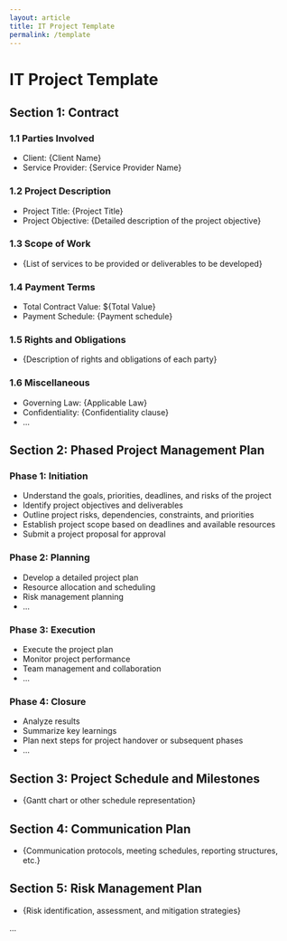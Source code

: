 ```yaml
---
layout: article
title: IT Project Template
permalink: /template
---
```


# IT Project Template

## Section 1: Contract

### 1.1 Parties Involved
- Client: {Client Name}
- Service Provider: {Service Provider Name}

### 1.2 Project Description
- Project Title: {Project Title}
- Project Objective: {Detailed description of the project objective}

### 1.3 Scope of Work
- {List of services to be provided or deliverables to be developed}

### 1.4 Payment Terms
- Total Contract Value: ${Total Value}
- Payment Schedule: {Payment schedule}

### 1.5 Rights and Obligations
- {Description of rights and obligations of each party}

### 1.6 Miscellaneous
- Governing Law: {Applicable Law}
- Confidentiality: {Confidentiality clause}
- ...

## Section 2: Phased Project Management Plan

### Phase 1: Initiation
- Understand the goals, priorities, deadlines, and risks of the project
- Identify project objectives and deliverables
- Outline project risks, dependencies, constraints, and priorities
- Establish project scope based on deadlines and available resources
- Submit a project proposal for approval

### Phase 2: Planning
- Develop a detailed project plan
- Resource allocation and scheduling
- Risk management planning
- ...

### Phase 3: Execution
- Execute the project plan
- Monitor project performance
- Team management and collaboration
- ...

### Phase 4: Closure
- Analyze results
- Summarize key learnings
- Plan next steps for project handover or subsequent phases
- ...

## Section 3: Project Schedule and Milestones
- {Gantt chart or other schedule representation}

## Section 4: Communication Plan
- {Communication protocols, meeting schedules, reporting structures, etc.}

## Section 5: Risk Management Plan
- {Risk identification, assessment, and mitigation strategies}

...

